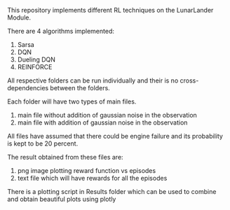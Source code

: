 This repository implements different RL techniques on the LunarLander Module.

There are 4 algorithms implemented:
1. Sarsa
2. DQN
3. Dueling DQN
4. REINFORCE

All respective folders can be run individually and their is no cross-dependencies between the folders.

Each folder will have two types of main files.

1. main file without addition of gaussian noise in the observation
2. main file with addition of gaussian noise in the observation

All files have assumed that there could be engine failure and its probability is kept to be 20 percent.

The result obtained from these files are:
1. png image plotting reward function vs episodes
2. text file which will have rewards for all the episodes

There is a plotting script in Results folder which can be used to combine and obtain beautiful plots using plotly

